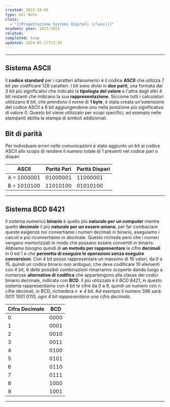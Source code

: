 ```yaml
---
created: 2023-10-06
type: Uni Note
class:
  - "[[Progettazione Sistemi Digitali (class)]]"
academic year: 2023/2024
related: 
completed: true
updated: 2024-05-27T13:29
---
```

---
## Sistema ASCII

Il **codice standard** per i caratteri alfanumerici è il codice **ASCII** che utilizza 7 bit per codificare 128 caratteri. I bit sono divisi in **due parti**, una formata dai 3 bit più significativi che indicato la **tipologia del valore** e l'altra dagli altri 4 bit restanti che indicano la sua **rappresentazione**. Siccome tutti i calcolatori utilizzano 8 bit, che prendono il nome di **1 byte**, è stata creata un'estensione del codice ASCII a 8 bit aggiungendone uno nella posizione più significativa di valore 0. Questo bit viene utilizzato per scopi specifici, ad esempio nelle stampanti abilita la stampa di simboli addizionali.  

## Bit di parità 
Per individuare errori nelle comunicazioni è stato aggiunto un bit al codice ASCII allo scopo di rendere il numero totale di 1 presenti nel codice pari o dispari  

| ASCII       | Parità Pari | Parità Dispari | 
| ----------- | ----------- | -------------- | 
| A = 1000001 | 01000001    | 11000001       |  
| B = 1010100 | 11010100    | 01010100       |  

---
## Sistema BCD 8421

Il sistema numerico **binario** è quello più **naturale per un computer** mentre quello **decimale** il più **naturale per un essere umano**, per far combaciare queste esigenze noi convertiamo i numeri decimali in binario, eseguiamo i calcoli e poi riconvertiamo in decimale. Questo richiede però che i numeri vengano memorizzati in modo che possano essere convertiti in binario. Abbiamo bisogno quindi di **un metodo per rappresentare** le cifre **decimali** in 0 ed 1 e che **permetta di eseguire le operazioni senza eseguire conversioni**. Con 4 bit posso rappresentare un massimo di 16 valori, da 0 a 15, quindi un codice binario non ambiguo, che deve codificare 10 elementi con 4 bit, 6 delle possibili combinazioni rimarranno scoperte dando luogo a numerose **alternative di codifica** che appartengono alla classe dei codici binario decimale, indicata con **BCD**. Il più utilizzato è il  *BCD 8421*, in questo sistema rappresentiamo con 4 bit le cifre da 0 a 9, quindi un numero con n cifre decimali, in BCD, richiederà *n ∗ 4 bit*. Ad esempio il numero 396 sarà: 0011 1001 0110, *ogni 4 bit rappresentano una cifra decimale*. 

| Cifra Decimale | BCD |
| ---- | ---- |
| 0 | 0000 |
| 1 | 0001 |
| 2 | 0010 |
| 3 | 0011 |
| 4 | 0100 |
| 5 | 0101 |
| 6 | 0110 |
| 7 | 0111 |
| 8 | 1000 |
| 9 | 1001 |

---